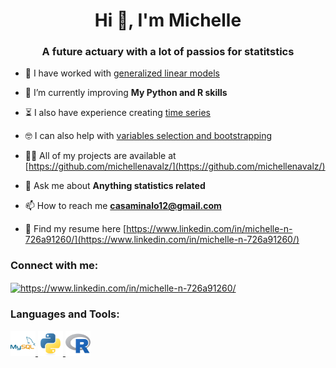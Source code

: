 <h1 align="center">Hi 👋, I'm Michelle</h1>
<h3 align="center">A future actuary with a lot of passios for statitstics</h3>

- 🔭 I have worked with [generalized linear models](https://github.com/michellenavalz/modelos_lineales_generalizados)

- 🌱 I’m currently improving **My Python and R skills**

- ⏳ I also have experience creating [time series](https://github.com/michellenavalz/Series_de_tiempo)

- 🤓 I can also help with [variables selection and bootstrapping](https://github.com/michellenavalz/variables_bootstrap_no_super)

- 👨‍💻 All of my projects are available at [https://github.com/michellenavalz/](https://github.com/michellenavalz/)

- 💬 Ask me about **Anything statistics related**

- 📫 How to reach me **casaminalo12@gmail.com**

- 📄 Find my resume here [https://www.linkedin.com/in/michelle-n-726a91260/](https://www.linkedin.com/in/michelle-n-726a91260/)

<h3 align="left">Connect with me:</h3>
<p align="left">
<a href="https://linkedin.com/in/https://www.linkedin.com/in/michelle-n-726a91260/" target="blank"><img align="center" src="https://raw.githubusercontent.com/rahuldkjain/github-profile-readme-generator/master/src/images/icons/Social/linked-in-alt.svg" alt="https://www.linkedin.com/in/michelle-n-726a91260/" height="30" width="40" /></a>
</p>

<h3 align="left">Languages and Tools:</h3>
<p align="left">
  <a href="https://www.mysql.com/" target="_blank" rel="noreferrer"> <img src="https://raw.githubusercontent.com/devicons/devicon/master/icons/mysql/mysql-original-wordmark.svg" alt="mysql" width="40" height="40"/> </a>
  <a href="https://www.python.org" target="_blank" rel="noreferrer"> <img src="https://raw.githubusercontent.com/devicons/devicon/master/icons/python/python-original.svg" alt="python" width="40" height="40"/> </a>
  <a href="https://www.r-project.org/" target="_blank" rel="noreferrer"> <img src="https://raw.githubusercontent.com/github/explore/80688e429a7d4ef2fca1e82350fe8e3517d3494d/topics/r/r.png" alt="r" width="40" height="40"/> </a>
</p>


